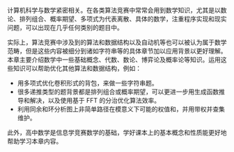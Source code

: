 计算机科学与数学紧密相关。在各类算法竞赛中常常会用到数学知识，尤其是以数论、排列组合、概率期望、多项式为代表离散、具体的数学，注重程序实现和现实问题，可以出现在几乎任何类别的题目中。

实际上，算法竞赛中涉及到的算法和数据结构以及自动机等也可以被认为属于数学范畴，但是这些内容被细分到诸如字符串等的具体章节加以应用背景以更好理解。本章主要介绍数学中一些基础概念、代数、数论、博弈论及概率论等知识。运用这些知识可以帮助优化其他算法和数据结构，例如：

- 用多项式优化卷积形式的背包，来做一些字符串题。
- 很多递推类型的题背景都是排列组合或概率期望，可以更进一步用生成函数推导和解决，以及使用基于 FFT 的分治优化算法效率。
- 利用同余和环分析图上非简单路径在模意义下可能的权值和，并用带权并查集维护。

此外，高中数学是信息学竞赛数学的基础，学好课本上的基本概念和性质能更好地帮助学习本章内容。
